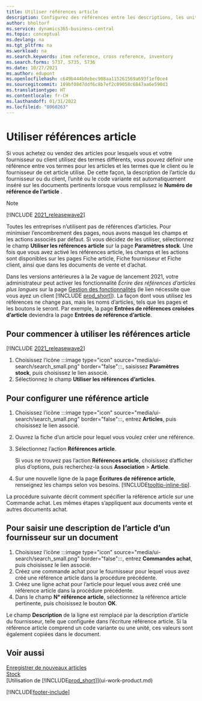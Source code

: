 ```yaml
---
title: Utiliser références article
description: Configurez des références entre les descriptions, les unités et les variantes que vous et votre fournisseur ou client utilisez pour un article.
author: bholtorf
ms.service: dynamics365-business-central
ms.topic: conceptual
ms.devlang: na
ms.tgt_pltfrm: na
ms.workload: na
ms.search.keywords: item reference, cross reference, inventory
ms.search.forms: 5737, 5735, 5736
ms.date: 10/27/2021
ms.author: edupont
ms.openlocfilehash: c649b444b0ebec908aa115261569a693f1ef0ce4
ms.sourcegitcommit: 189bf08d7ddf6c8b7ef2c09058c6847aa6e590d3
ms.translationtype: HT
ms.contentlocale: fr-CH
ms.lasthandoff: 01/31/2022
ms.locfileid: "8060263"
---
```

# <a name="use-item-references"></a>Utiliser références article

Si vous achetez ou vendez des articles pour lesquels vous et votre fournisseur ou client utilisez des termes différents, vous pouvez définir une référence entre vos termes pour les articles et les termes que le client ou le fournisseur de cet article utilise. De cette façon, la description de l’article du fournisseur ou du client, l’unité ou le code variante est automatiquement inséré sur les documents pertinents lorsque vous remplissez le **Numéro de référence de l’article** .  

> [!NOTE]
> [!INCLUDE [2021_releasewave2](includes/2021_releasewave2.md)]
>
> Toutes les entreprises n’utilisent pas de références d’articles. Pour minimiser l’encombrement des pages, nous avons masqué les champs et les actions associés par défaut. Si vous décidez de les utiliser, sélectionnez le champ **Utiliser les références article** sur la page **Paramètres stock**. Une fois que vous avez activé les références article, les champs et les actions sont disponibles sur les pages Fiche article, Fiche fournisseur et Fiche client, ainsi que dans les documents de vente et d’achat.
>
> Dans les versions antérieures à la 2e vague de lancement 2021, votre administrateur peut activer les fonctionnalité *Écrire des références d’articles plus longues* sur la page [Gestion des fonctionnalités](https://businesscentral.dynamics.com/?page=2610) (le lien nécessite que vous ayez un client [!INCLUDE [prod_short](includes/prod_short.md)]). La façon dont vous utilisez les références ne change pas, mais les noms d’articles, tels que les pages et les boutons le seront. Par exemple, la page **Entrées de références croisées d’article** deviendra la page **Entrées de référence d’article**.

## <a name="to-start-using-item-references"></a>Pour commencer à utiliser les références article

[!INCLUDE [2021_releasewave2](includes/2021_releasewave2.md)]

1. Choisissez l’icône :::image type="icon" source="media/ui-search/search_small.png" border="false":::, saisissez **Paramètres stock**, puis choisissez le lien associé.
2. Sélectionnez le champ **Utiliser les références d’articles**.

## <a name="to-set-up-an-item-reference"></a>Pour configurer une référence article

1. Choisissez l’icône :::image type="icon" source="media/ui-search/search_small.png" border="false":::, entrez **Articles**, puis choisissez le lien associé.
2. Ouvrez la fiche d’un article pour lequel vous voulez créer une référence.
3. Sélectionnez l’action **Références article**.

     Si vous ne trouvez pas l’action **Références article**, choisissez d’afficher plus d’options, puis recherchez-la sous **Association** > **Article**.
  
4. Sur une nouvelle ligne de la page **Écritures de référence article**, renseignez les champs selon vos besoins. [!INCLUDE[tooltip-inline-tip](includes/tooltip-inline-tip_md.md)].

La procédure suivante décrit comment spécifier la référence article sur une Commande achat. Les mêmes étapes s’appliquent aux documents vente et autres documents achat.  

## <a name="to-enter-a-vendors-item-description-on-a-document"></a>Pour saisir une description de l’article d’un fournisseur sur un document

1. Choisissez l’icône :::image type="icon" source="media/ui-search/search_small.png" border="false":::, entrez **Commandes achat**, puis choisissez le lien associé.
2. Créez une commande achat pour le fournisseur pour lequel vous avez créé une référence article dans la procédure précédente.
3. Créez une ligne achat pour l’article pour lequel vous avez créé une référence article dans la procédure précédente.
4. Dans le champ **N° référence article**, sélectionnez la référence article pertinente, puis choisissez le bouton **OK**.

Le champ **Description** de la ligne est remplacé par la description d’article du fournisseur, telle que configurée dans l’écriture référence article. Si la référence article comprend un code variante ou une unité, ces valeurs sont également copiées dans le document.  

## <a name="see-also"></a>Voir aussi

[Enregistrer de nouveaux articles](inventory-how-register-new-items.md)  
[Stock](inventory-manage-inventory.md)  
[Utilisation de [!INCLUDE[prod_short](includes/prod_short.md)]](ui-work-product.md)


[!INCLUDE[footer-include](includes/footer-banner.md)]